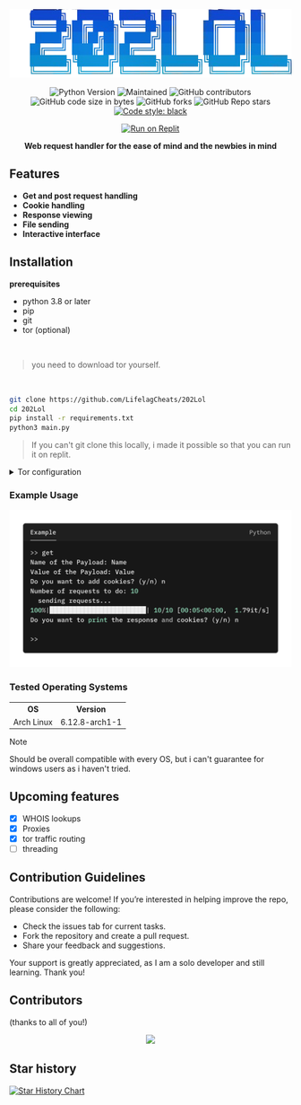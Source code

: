 <div align="center">

<img src="https://github.com/LifelagCheats/202Lol/blob/main/assets/202Lol.png" alt="Logo">

![Python Version](https://img.shields.io/badge/python-3.8%2B-blue)
![Maintained](https://img.shields.io/badge/maintained-Yes-green)
![GitHub contributors](https://img.shields.io/github/contributors/LifelagCheats/202Lol)
![GitHub code size in bytes](https://img.shields.io/github/languages/code-size/LifelagCheats/202Lol)
![GitHub forks](https://img.shields.io/github/forks/LifelagCheats/202Lol?logoColor=ffff&color=%23ff0000)
![GitHub Repo stars](https://img.shields.io/github/stars/LifelagCheats/202Lol?color=%2332cd32)
[![Code style: black](https://img.shields.io/badge/code%20style-black-000000.svg)](https://github.com/psf/black)


[![Run on Replit](https://replit.com/badge/github/LifelagCheats/202Lol)](https://replit.com/github/LifelagCheats/202Lol)


**Web request handler for the ease of mind and the newbies in mind**

</div>

## Features

- **Get and post request handling**
- **Cookie handling**
- **Response viewing**
- **File sending**
- **Interactive interface**

## Installation

**prerequisites**
- python 3.8 or later
- pip
- git
- tor (optional)


<br>

> you need to download tor yourself.

<br>

```bash
git clone https://github.com/LifelagCheats/202Lol
cd 202Lol
pip install -r requirements.txt
python3 main.py
```


> If you can't git clone this locally, i made it possible so that you can run it on replit.

<details>
  
<summary> Tor configuration </summary>

<br>

> This is for systemd based linux distros, so you'll have to find another way if you use another os or another init system.
> 
```
tor --hash-password "your_password" # basically, just enter the password that you want for tor, you will get a hash (like this 16:HASH), copy the thing after the 16
sudo nano /etc/tor/torrc
HashedControlPassword your_hashed_password # edit that line, replace your_hashed_password with the hash you got
sudo systemctl restart tor
sudo systemctl start tor
```

> If you want to check your config, do `sudo tor -f /etc/tor/torrc --verify-config` . If you want to see the proxies are working do `curl --proxy socks5h://127.0.0.1:9050 http://check.torproject.org`

<br>

**If you're having problems, make sure on the config file (mostly located at /etc/tor/torrc), has the value `ControlPort 9051`.**
**You might also want to check if tor is listening on the ports with `ss -tlnp | grep 9050`.**


</details>

### Example Usage
<div align="center">
  <img src="https://github.com/LifelagCheats/202Lol/blob/main/assets/Example.png" alt="example image">
</div>

### Tested Operating Systems
<table>
  <tr>
    <th>OS</th>
    <th>Version</th>
  </tr>
  <tr>
    <td>Arch Linux</td>
    <td>6.12.8-arch1-1</td>
  </tr>
</table>

> [!NOTE]
> Should be overall compatible with every OS, but i can't guarantee for windows users as i haven't tried.


## Upcoming features

- [x] WHOIS lookups
- [x] Proxies
- [x] tor traffic routing
- [ ] threading

## Contribution Guidelines
Contributions are welcome! If you’re interested in helping improve the repo, please consider the following:
- Check the issues tab for current tasks.
- Fork the repository and create a pull request.
- Share your feedback and suggestions.

Your support is greatly appreciated, as I am a solo developer and still learning. Thank you!

## Contributors
(thanks to all of you!)
<div align="center">
  <a href="https://github.com/LifelagCheats/202Lol/graphs/contributors">
    <img src="https://contrib.rocks/image?repo=LifelagCheats/202Lol" />
  </a>
</div>

## Star history

[![Star History Chart](https://api.star-history.com/svg?repos=LifelagCheats/202Lol&type=Date)](https://star-history.com/#LifelagCheats/202Lol&Date)

